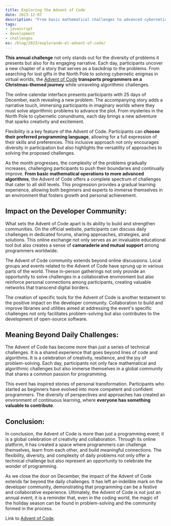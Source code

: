 ```yaml
---
title: Exploring the Advent of Code
date: 2023-12-07
description: "From basic mathematical challenges to advanced cybernetic enigmas, Advent of Code is not just a programming event but a global celebration that strengthens communities and fosters creativity in the fascinating world of algorithmic problem-solving."
tags:
- javascript
- development
- challenges
es: /blog/2023/explorando-el-advent-of-code/
---
```


**This annual challenge** not only stands out for the diversity of problems it presents but also for its engaging narrative. Each day, participants uncover a new chapter of a story that serves as a backdrop to the problems. From searching for lost gifts in the North Pole to solving cybernetic enigmas in virtual worlds, the [Advent of Code](https://adventofcode.com/) **transports programmers on a Christmas-themed journey** while unraveling algorithmic challenges.

The online calendar interface presents participants with 25 days of December, each revealing a new problem. The accompanying story adds a narrative touch, immersing participants in imaginary worlds where they must solve algorithmic problems to advance the plot. From mysteries in the North Pole to cybernetic conundrums, each day brings a new adventure that sparks creativity and excitement.

Flexibility is a key feature of the Advent of Code. Participants can **choose their preferred programming language**, allowing for a full expression of their skills and preferences. This inclusive approach not only encourages diversity in participation but also highlights the versatility of approaches to solving the proposed challenges.

As the month progresses, the complexity of the problems gradually increases, challenging participants to push their boundaries and continually improve. **From basic mathematical operations to more advanced algorithms**, the Advent of Code offers a complete spectrum of challenges that cater to all skill levels. This progression provides a gradual learning experience, allowing both beginners and experts to immerse themselves in an environment that fosters growth and personal achievement.

## Impact on the Developer Community:

What sets the Advent of Code apart is its ability to build and strengthen communities. On the official website, participants can discuss daily challenges in dedicated forums, sharing approaches, strategies, and solutions. This online exchange not only serves as an invaluable educational tool but also creates a sense of **camaraderie and mutual support** among programmers worldwide.

The Advent of Code community extends beyond online discussions. Local groups and events related to the Advent of Code have sprung up in various parts of the world. These in-person gatherings not only provide an opportunity to solve challenges in a collaborative environment but also reinforce personal connections among participants, creating valuable networks that transcend digital borders.

The creation of specific tools for the Advent of Code is another testament to the positive impact on the developer community. Collaboration to build and improve libraries and utilities aimed at addressing the event's specific challenges not only facilitates problem-solving but also contributes to the development of open-source software.

## Meaning Beyond Daily Challenges:

The Advent of Code has become more than just a series of technical challenges. It is a shared experience that goes beyond lines of code and algorithms. It is a celebration of creativity, resilience, and the joy of problem-solving. Each day, participants not only face mathematical and algorithmic challenges but also immerse themselves in a global community that shares a common passion for programming.

This event has inspired stories of personal transformation. Participants who started as beginners have evolved into more competent and confident programmers. The diversity of perspectives and approaches has created an environment of continuous learning, where **everyone has something valuable to contribute**.

## Conclusion:

In conclusion, the Advent of Code is more than just a programming event; it is a global celebration of creativity and collaboration. Through its online platform, it has created a space where programmers can challenge themselves, learn from each other, and build meaningful connections. The flexibility, diversity, and complexity of daily problems not only offer a technical challenge but also represent an opportunity to celebrate the wonder of programming.

As we close the door on December, the impact of the Advent of Code extends far beyond the daily challenges. It has left an indelible mark on the developer community, demonstrating that programming can be a festive and collaborative experience. Ultimately, the Advent of Code is not just an annual event; it is a reminder that, even in the coding world, the magic of the holiday season can be found in problem-solving and the community formed in the process.

Link to [Advent of Code](https://adventofcode.com/).
